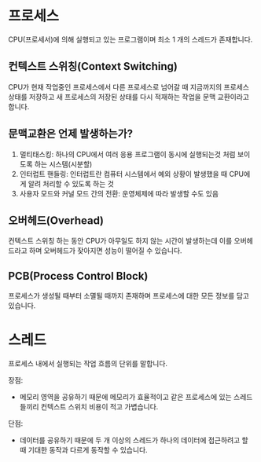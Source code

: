 # 프로세스
CPU(프로세서)에 의해 실행되고 있는 프로그램이며 최소 1 개의 스레드가 존재합니다.

## 컨텍스트 스위칭(Context Switching)
CPU가 현재 작업중인 프로세스에서 다른 프로세스로 넘어갈 때 지금까지의 프로세스 상태를 저장하고 새 프로세스의 저장된 상태를 다시 적재하는 작업을 문맥 교환이라고 합니다.

## 문맥교환은 언제 발생하는가?
1. 멀티태스킹: 하나의 CPU에서 여러 응용 프로그램이 동시에 실행되는것 처럼 보이도록 하는 시스템(시분할)
2. 인터럽트 핸들링: 인터럽트란 컴퓨터 시스템에서 예외 상황이 발생했을 때 CPU에게 알려 처리할 수 있도록 하는 것
3. 사용자 모드와 커널 모드 간의 전환: 운영체제에 따라 발생할 수도 있음

## 오버헤드(Overhead)
컨텍스트 스위칭 하는 동안 CPU가 아무일도 하지 않는 시간이 발생하는데 이를 오버헤드라고 하며 오버헤드가 잦아지면 성능이 떨어질 수 있습니다.

## PCB(Process Control Block)
프로세스가 생성될 때부터 소멸될 때까지 존재하며 프로세스에 대한 모든 정보를 담고 있습니다.

# 스레드
프로세스 내에서 실행되는 작업 흐름의 단위를 말합니다.   

장점:
- 메모리 영역을 공유하기 때문에 메모리가 효율적이고 같은 프로세스에 있는 스레드들끼리 컨텍스트 스위치 비용이 적고 가볍습니다.
 
단점:
- 데이터를 공유하기 때문에 두 개 이상의 스레드가 하나의 데이터에 접근하려고 할 때 기대한 동작과 다르게 동작할 수 있습니다. 
                                                                                                                                                                                                                                                                                                                                                                                                                                                                                                                                                                     
